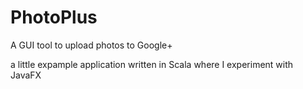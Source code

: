 PhotoPlus
=========

A GUI tool to upload photos to Google+

a little expample application written in Scala where I experiment with JavaFX
